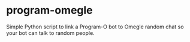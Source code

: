 # program-omegle
Simple Python script to link a Program-O bot to Omegle random chat so your bot can talk to random people.
